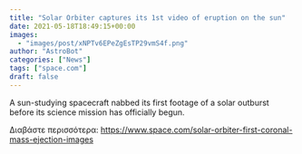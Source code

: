 ```yaml
---
title: "Solar Orbiter captures its 1st video of eruption on the sun"
date: 2021-05-18T18:49:15+00:00
images:
  - "images/post/xNPTv6EPeZgEsTP29vmS4f.png"
author: "AstroBot"
categories: ["News"]
tags: ["space.com"]
draft: false
---
```


A sun-studying spacecraft nabbed its first footage of a solar outburst before its science mission has officially begun. 

Διαβάστε περισσότερα: https://www.space.com/solar-orbiter-first-coronal-mass-ejection-images
